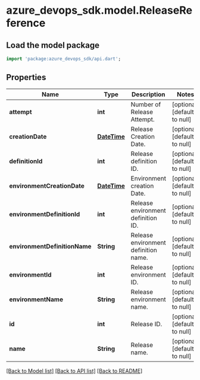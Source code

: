 # azure_devops_sdk.model.ReleaseReference

## Load the model package
```dart
import 'package:azure_devops_sdk/api.dart';
```

## Properties
Name | Type | Description | Notes
------------ | ------------- | ------------- | -------------
**attempt** | **int** | Number of Release Attempt. | [optional] [default to null]
**creationDate** | [**DateTime**](DateTime.md) | Release Creation Date. | [optional] [default to null]
**definitionId** | **int** | Release definition ID. | [optional] [default to null]
**environmentCreationDate** | [**DateTime**](DateTime.md) | Environment creation Date. | [optional] [default to null]
**environmentDefinitionId** | **int** | Release environment definition ID. | [optional] [default to null]
**environmentDefinitionName** | **String** | Release environment definition name. | [optional] [default to null]
**environmentId** | **int** | Release environment ID. | [optional] [default to null]
**environmentName** | **String** | Release environment name. | [optional] [default to null]
**id** | **int** | Release ID. | [optional] [default to null]
**name** | **String** | Release name. | [optional] [default to null]

[[Back to Model list]](../README.md#documentation-for-models) [[Back to API list]](../README.md#documentation-for-api-endpoints) [[Back to README]](../README.md)


